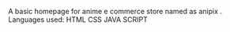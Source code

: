 A basic homepage for anime e commerce store named as anipix .
Languages used:
HTML
CSS
JAVA SCRIPT

